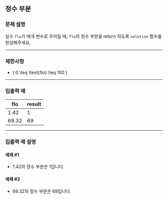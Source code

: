 ## 정수 부분

### 문제 설명
실수 `flo`가 매개 변수로 주어질 때, `flo`의 정수 부분을 return 하도록 `solution` 함수를 완성해주세요.

---

### 제한사항
- \( 0 \leq \text{flo} \leq 100 \)

---

### 입출력 예

| flo    | result |
|--------|--------|
| 1.42   | 1      |
| 69.32  | 69     |

---

### 입출력 예 설명

#### 예제 #1
- 1.42의 정수 부분은 1입니다.

#### 예제 #2
- 69.32의 정수 부분은 69입니다.